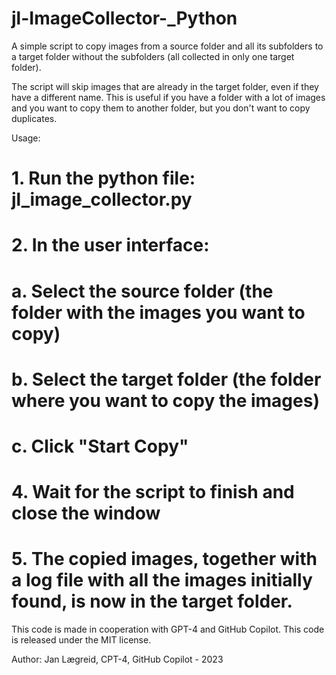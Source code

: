 # jl-ImageCollector-_Python

A simple script to copy images from a source folder and all its subfolders to a target folder without the subfolders (all collected in only one target folder).

The script will skip images that are already in the target folder, even if they have a different name. This is useful if you have a folder with a lot of images and you want to copy them to another folder, but you don't want to copy duplicates.

Usage:
# 1. Run the python file: jl_image_collector.py
# 2. In the user interface:
# 	a. Select the source folder (the folder with the images you want to copy)
# 	b. Select the target folder (the folder where you want to copy the images)
# 	c. Click "Start Copy"
# 4. Wait for the script to finish and close the window
# 5. The copied images, together with a log file with all the images initially found, is now in the target folder.

This code is made in cooperation with GPT-4 and GitHub Copilot.
This code is released under the MIT license.

Author: Jan Lægreid, CPT-4, GitHub Copilot - 2023
